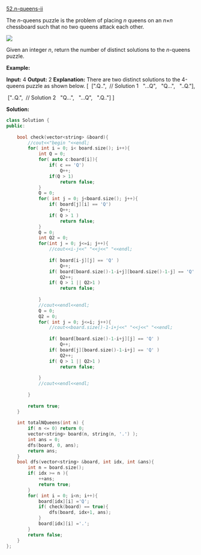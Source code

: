 [52.n-queens-ii](https://leetcode.com/problems/n-queens-ii/)  

The _n_\-queens puzzle is the problem of placing _n_ queens on an _n_×_n_ chessboard such that no two queens attack each other.

![](https://assets.leetcode.com/uploads/2018/10/12/8-queens.png)

Given an integer _n_, return the number of distinct solutions to the _n_\-queens puzzle.

**Example:**

**Input:** 4
**Output:** 2
**Explanation:** There are two distinct solutions to the 4-queens puzzle as shown below.
\[
 \[".Q..",  // Solution 1
  "...Q",
  "Q...",
  "..Q."\],

 \["..Q.",  // Solution 2
  "Q...",
  "...Q",
  ".Q.."\]
\]  



**Solution:**  

```cpp
class Solution {
public:
    
    bool check(vector<string> &board){
        //cout<<"begin "<<endl;
        for( int i = 0; i< board.size(); i++){
            int Q = 0;
            for( auto c:board[i]){
                if( c == 'Q')
                    Q++;
                if(Q > 1)
                    return false;
            }
            Q = 0;
            for( int j = 0; j<board.size(); j++){
                if( board[j][i] == 'Q')
                    Q++;
                if( Q > 1 )
                    return false;
            }
            Q = 0;
            int Q2 = 0;
            for(int j = 0; j<=i; j++){
                //cout<<i-j<<" "<<j<<" "<<endl;
                
                if( board[i-j][j] == 'Q' )
                    Q++;
                if( board[board.size()-1-i+j][board.size()-1-j] == 'Q' )
                    Q2++;
                if( Q > 1 || Q2>1 )
                    return false;
                    
            }
            //cout<<endl<<endl;
            Q = 0;
            Q2 = 0;
            for( int j = 0; j<=i; j++){
                //cout<<board.size()-1-i+j<<" "<<j<<" "<<endl;
                
                if( board[board.size()-1-i+j][j] == 'Q' )
                    Q++;
                if( board[j][board.size()-1-i+j] == 'Q' )
                    Q2++;
                if( Q > 1 || Q2>1 )
                    return false;
                    
            }
            //cout<<endl<<endl;
            
        }
        
        return true;
    }
    
    int totalNQueens(int n) {
        if( n <= 0) return 0;
        vector<string> board(n, string(n, '.') );
        int ans = 0;
        dfs(board, 0, ans);
        return ans;
    }
    bool dfs(vector<string> &board, int idx, int &ans){
        int n = board.size();
        if( idx >= n ){
            ++ans;
            return true;
        }
        for( int i = 0; i<n; i++){
            board[idx][i] ='Q';
            if( check(board) == true){
                dfs(board, idx+1, ans);
            }
            board[idx][i] ='.';
        }
        return false;
    }
};
```
      